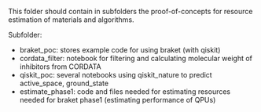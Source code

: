 This folder should contain in subfolders the proof-of-concepts for resource estimation of materials and algorithms.

Subfolder:
* braket_poc: stores example code for using braket (with qiskit)
* cordata_filter: notebook for filtering and calculating molecular weight of inhibitors from CORDATA
* qiskit_poc: several notebooks using qiskit_nature to predict active_space, ground_state
* estimate_phase1: code and files needed for estimating resources needed for braket phase1 (estimating performance of QPUs)

